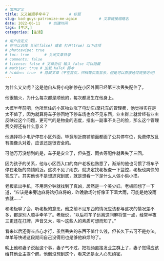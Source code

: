 ```yaml
---
# 常用定义
title: 又又被顺手牵羊了         # 标题
slug: bad-guys-patronize-me-again          # 文章链接缩略名
date: 2022-06-11    # 创建时间
tags: [生活,]
categories: [生活]

# 用户自定义
# 你可以选择 关闭(false) 或者 打开(true) 以下选项
# photoswipe: true
# toc: true       # 关闭文章目录
# comments: false
# license: false # 文章协议 输入 false 可以隐藏
# mathjax: true # 加载 KaTeX 脚本
# hidden: true  # 隐藏文章（不在首页，归档等页面显示，但是可以直接通过链接访问）
---
```


为什么又又呢？这是他自从将小电驴停在小区外面已经第三次丢失配件了。

他很恼火，为什么每次都是顺他的，每次都发生在他身上。

大概半年前吧，他所居住的小区物业涨了电动车/摩托车的管理费，他觉得实在是太不值了，因为就算将车子停回地下停车场也会不见东西，业主群上就曾经有业主反映过这个问题，更可气的是物业的态度，摆出一副事不关己的脸，那么这个管理费交得还有什么意义？

他选择将小电驴停在小区外面，毕竟附近商铺前面都画了公共停车位，免费停放且有摄像头对着，应该还是很安全的。

可他万万没想到的是，车子是安全了，但头盔、雨衣等配件就丢失了三回。

因为孩子的关系，他与小区西入口的商户老板也熟悉了，渐渐的他也习惯了将车子停在老板的商铺附近。这次不见了雨衣，就决定找老板查一下监控，老板也爽快的答应了。其实他也不是想追究到底，就是想看一下是什么人做小偷小摸。

老板拿出手机，不用两分钟就找到了真凶，居然是一个美少妇。老板回想了一下道，“应该是来旁边麻将馆打麻将的，昨晚散场时好像正下着大雨，可能是她没雨衣就……”

和老板聊了会，听老板的意思，他之前不见东西的情况应该都与这次的情况差不多，都是别人顺手牵羊了。老板说，“以后将车子远离这间麻将馆一点，经常半夜三更还在打牌，声音又大，唉～这些人的素质可想而知了。”

看来以后还得长点心才行，虽然丢失的东西不值什么钱，但长久下去可不是办法。单单等快递这段期间自己没得用也是够他麻烦的了。

晚上他和妻子说起这个事，妻子气不过，把视频直接发业主群上了，妻子觉得应该给其他业主提个醒。他倒没想到这个，看来还是女人心思缜密。